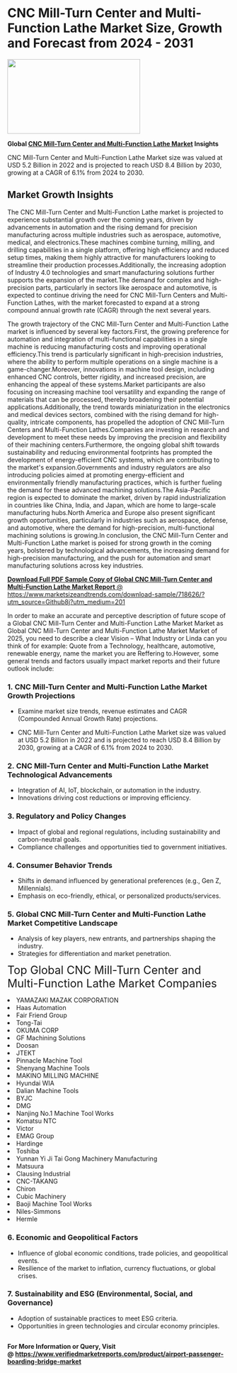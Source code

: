 <H1>CNC Mill-Turn Center and Multi-Function Lathe Market Size, Growth and Forecast from 2024 - 2031</H1><img class="aligncenter size-medium wp-image-584254" src="https://thirdeyenews.in/wp-content/uploads/2024/09/Global-Market-Research-300x168.jpeg" alt="" width="300" height="168" /><p><strong>Global&nbsp;<a href="https://www.marketsizeandtrends.com/download-sample/718626/?utm_source=Github8j?utm_medium=201">CNC Mill-Turn Center and Multi-Function Lathe Market</a> Insights</strong></p><p>CNC Mill-Turn Center and Multi-Function Lathe Market size was valued at USD 5.2 Billion in 2022 and is projected to reach USD 8.4 Billion by 2030, growing at a CAGR of 6.1% from 2024 to 2030.</p><p><h2>Market Growth Insights</h2> <p>The CNC Mill-Turn Center and Multi-Function Lathe market is projected to experience substantial growth over the coming years, driven by advancements in automation and the rising demand for precision manufacturing across multiple industries such as aerospace, automotive, medical, and electronics.These machines combine turning, milling, and drilling capabilities in a single platform, offering high efficiency and reduced setup times, making them highly attractive for manufacturers looking to streamline their production processes.Additionally, the increasing adoption of Industry 4.0 technologies and smart manufacturing solutions further supports the expansion of the market.The demand for complex and high-precision parts, particularly in sectors like aerospace and automotive, is expected to continue driving the need for CNC Mill-Turn Centers and Multi-Function Lathes, with the market forecasted to expand at a strong compound annual growth rate (CAGR) through the next several years.</p> <p><a href="download_sample_link_here"></a></p> <p>The growth trajectory of the CNC Mill-Turn Center and Multi-Function Lathe market is influenced by several key factors.First, the growing preference for automation and integration of multi-functional capabilities in a single machine is reducing manufacturing costs and improving operational efficiency.This trend is particularly significant in high-precision industries, where the ability to perform multiple operations on a single machine is a game-changer.Moreover, innovations in machine tool design, including enhanced CNC controls, better rigidity, and increased precision, are enhancing the appeal of these systems.Market participants are also focusing on increasing machine tool versatility and expanding the range of materials that can be processed, thereby broadening their potential applications.Additionally, the trend towards miniaturization in the electronics and medical devices sectors, combined with the rising demand for high-quality, intricate components, has propelled the adoption of CNC Mill-Turn Centers and Multi-Function Lathes.Companies are investing in research and development to meet these needs by improving the precision and flexibility of their machining centers.Furthermore, the ongoing global shift towards sustainability and reducing environmental footprints has prompted the development of energy-efficient CNC systems, which are contributing to the market's expansion.Governments and industry regulators are also introducing policies aimed at promoting energy-efficient and environmentally friendly manufacturing practices, which is further fueling the demand for these advanced machining solutions.The Asia-Pacific region is expected to dominate the market, driven by rapid industrialization in countries like China, India, and Japan, which are home to large-scale manufacturing hubs.North America and Europe also present significant growth opportunities, particularly in industries such as aerospace, defense, and automotive, where the demand for high-precision, multi-functional machining solutions is growing.In conclusion, the CNC Mill-Turn Center and Multi-Function Lathe market is poised for strong growth in the coming years, bolstered by technological advancements, the increasing demand for high-precision manufacturing, and the push for automation and smart manufacturing solutions across key industries.</p> <p><a href="get_more_info_link_here"></p><p><span class=""><strong>Download Full PDF Sample Copy of Global CNC Mill-Turn Center and Multi-Function Lathe Market Report</strong> @ <a href="https://www.marketsizeandtrends.com/download-sample/718626/?utm_source=Github8j?utm_medium=201" target="_blank">https://www.marketsizeandtrends.com/download-sample/718626/?utm_source=Github8j?utm_medium=201</a></span></p><p>In order to make an accurate and perceptive description of future scope of a Global&nbsp;CNC Mill-Turn Center and Multi-Function Lathe Market Market as Global&nbsp;CNC Mill-Turn Center and Multi-Function Lathe Market Market of 2025, you need to describe a clear Vision &ndash; What Industry or Linda can you think of for example: Quote from a Technology, healthcare, automotive, renewable energy, name the market you are Reffering to.However, some general trends and factors usually impact market reports and their future outlook include:</p><h3>1.&nbsp;<strong>CNC Mill-Turn Center and Multi-Function Lathe Market Growth Projections</strong></h3><ul><li>Examine market size trends, revenue estimates and CAGR (Compounded Annual Growth Rate) projections.</li><li><p>CNC Mill-Turn Center and Multi-Function Lathe Market size was valued at USD 5.2 Billion in 2022 and is projected to reach USD 8.4 Billion by 2030, growing at a CAGR of 6.1% from 2024 to 2030.</p></li></ul><h3>2.&nbsp;<strong>CNC Mill-Turn Center and Multi-Function Lathe Market Technological Advancements</strong></h3><ul><li>Integration of AI, IoT, blockchain, or automation in the industry.</li><li>Innovations driving cost reductions or improving efficiency.</li></ul><h3>3.&nbsp;<strong>Regulatory and Policy Changes</strong></h3><ul><li>Impact of global and regional regulations, including sustainability and carbon-neutral goals.</li><li>Compliance challenges and opportunities tied to government initiatives.</li></ul><h3>4.&nbsp;<strong>Consumer Behavior Trends</strong></h3><ul><li>Shifts in demand influenced by generational preferences (e.g., Gen Z, Millennials).</li><li>Emphasis on eco-friendly, ethical, or personalized products/services.</li></ul><h3>5.&nbsp;<strong>Global CNC Mill-Turn Center and Multi-Function Lathe Market Competitive Landscape</strong></h3><ul><li>Analysis of key players, new entrants, and partnerships shaping the industry.</li><li>Strategies for differentiation and market penetration.</li></ul><p data-pm-slice="1 1 []"><span style="color: inherit; font-family: inherit; font-size: 25px;">Top Global CNC Mill-Turn Center and Multi-Function Lathe Market Companies</span></p><div class="" data-test-id=""><p><li>YAMAZAKI MAZAK CORPORATION</li><li> Haas Automation</li><li> Fair Friend Group</li><li> Tong-Tai</li><li> OKUMA CORP</li><li> GF Machining Solutions</li><li> Doosan</li><li> JTEKT</li><li> Pinnacle Machine Tool</li><li> Shenyang Machine Tools</li><li> MAKINO MILLING MACHINE</li><li> Hyundai WIA</li><li> Dalian Machine Tools</li><li> BYJC</li><li> DMG</li><li> Nanjing No.1 Machine Tool Works</li><li> Komatsu NTC</li><li> Victor</li><li> EMAG Group</li><li> Hardinge</li><li> Toshiba</li><li> Yunnan Yi Ji Tai Gong Machinery Manufacturing</li><li> Matsuura</li><li> Clausing Industrial</li><li> CNC-TAKANG</li><li> Chiron</li><li> Cubic Machinery</li><li> Baoji Machine Tool Works</li><li> Niles-Simmons</li><li> Hermle</li></p></div><h3>6.&nbsp;<strong>Economic and Geopolitical Factors</strong></h3><ul><li>Influence of global economic conditions, trade policies, and geopolitical events.</li><li>Resilience of the market to inflation, currency fluctuations, or global crises.</li></ul><h3>7.&nbsp;<strong>Sustainability and ESG (Environmental, Social, and Governance)</strong></h3><ul><li>Adoption of sustainable practices to meet ESG criteria.</li><li>Opportunities in green technologies and circular economy principles.</li></ul><h2><strong style="font-size: 14px;">For More Information or Query, Visit @&nbsp;</strong><a style="background-color: #ffffff; font-size: 14px;" href="https://www.marketsizeandtrends.com/report/cnc-mill-turn-center-and-multi-function-lathe-market/" target="_blank">https://www.verifiedmarketreports.com/product/airport-passenger-boarding-bridge-market</a></h2>